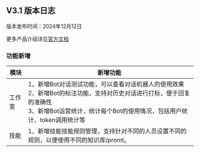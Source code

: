 ## **V3.1 版本日志**

版本发布时间：2024年12月12日

更多产品介绍详见<a href="https://wedoc.canway.net/weops-lab/opspilot/product-introduction" target="_blank">官方文档</a>


### **功能新增**

|模块|新增功能|
|--|--|
|工作室|1、新增Bot对话测试功能，可以查看对话机器人的使用效果<br />2、新增Bot的标注功能，支持对历史对话进行打标，便于回复的准确性<br />3、新增Bot运营统计，统计每个Bot的使用情况，包括用户统计、token调用统计等|
|技能|1、新增技能技能规则管理，支持针对不同的人员设置不同的规则，以便使用不同的知识库/promt。|
